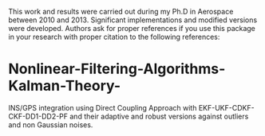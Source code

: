 This work and results were carried out during my Ph.D in Aerospace between 2010 and 2013. 
Significant implementations and modified versions were developed.
Authors ask for proper references if you use this package in your research with proper citation to the following references:


# Nonlinear-Filtering-Algorithms-Kalman-Theory-
INS/GPS integration using Direct Coupling Approach with EKF-UKF-CDKF-CKF-DD1-DD2-PF and their adaptive and robust versions against outliers and non Gaussian noises.

